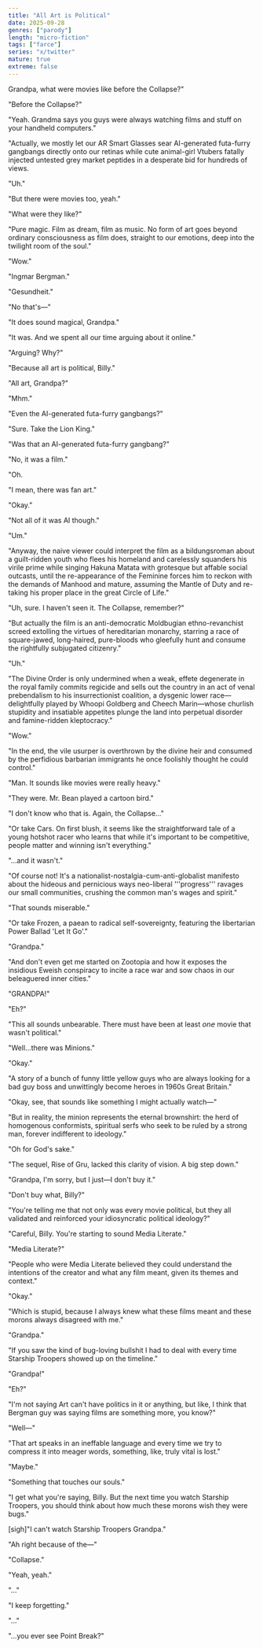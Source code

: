 ```yaml
---
title: "All Art is Political"
date: 2025-09-28
genres: ["parody"]
length: "micro-fiction"
tags: ["farce"]
series: "x/twitter"
mature: true
extreme: false
---
```


Grandpa, what were movies like before the Collapse?"

"Before the Collapse?"

"Yeah. Grandma says you guys were always watching films and stuff on your handheld computers."

"Actually, we mostly let our AR Smart Glasses sear AI-generated futa-furry gangbangs directly onto our retinas while cute animal-girl Vtubers fatally injected untested grey market peptides in a desperate bid for hundreds of views.

"Uh."

"But there were movies too, yeah."

"What were they like?"

"Pure magic. Film as dream, film as music. No form of art goes beyond ordinary consciousness as film does, straight to our emotions, deep into the twilight room of the soul."

"Wow."

"Ingmar Bergman."

"Gesundheit."

"No that's—"

"It does sound magical, Grandpa."

"It was. And we spent all our time arguing about it online."

"Arguing? Why?"

"Because all art is political, Billy."

"All art, Grandpa?"

"Mhm."

"Even the AI-generated futa-furry gangbangs?"

"Sure. Take the Lion King."

"Was that an AI-generated futa-furry gangbang?"

"No, it was a film."

"Oh.

"I mean, there was fan art."

"Okay."

"Not all of it was AI though."

"Um."

"Anyway, the naive viewer could interpret the film as a bildungsroman about a guilt-ridden youth who flees his homeland and carelessly squanders his virile prime while singing Hakuna Matata with grotesque but affable social outcasts, until the re-appearance of the Feminine forces him to reckon with the demands of Manhood and mature, assuming the Mantle of Duty and re-taking his proper place in the great Circle of Life."

"Uh, sure. I haven't seen it. The Collapse, remember?" 

"But actually the film is an anti-democratic Moldbugian ethno-revanchist screed extolling the virtues of hereditarian monarchy, starring a race of square-jawed, long-haired, pure-bloods who gleefully hunt and consume the rightfully subjugated citizenry."

"Uh."

"The Divine Order is only undermined when a weak, effete degenerate in the royal family commits regicide and sells out the country in an act of venal prebendalism to his insurrectionist coalition, a dysgenic lower race—delightfully played by Whoopi Goldberg and Cheech Marin—whose churlish stupidity and insatiable appetites plunge the land into perpetual disorder and famine-ridden kleptocracy."

"Wow."

"In the end, the vile usurper is overthrown by the divine heir and consumed by the perfidious barbarian immigrants he once foolishly thought he could control."

"Man. It sounds like movies were really heavy."

"They were. Mr. Bean played a cartoon bird."

"I don't know who that is. Again, the Collapse..."

"Or take Cars. On first blush, it seems like the straightforward tale of a young hotshot racer who learns that while it's important to be competitive, people matter and winning isn't everything."

"...and it wasn't."

"Of course not! It's a nationalist-nostalgia-cum-anti-globalist manifesto about the hideous and pernicious ways neo-liberal '''progress''' ravages our small communities, crushing the common man's wages and spirit."

"That sounds miserable."

"Or take Frozen, a paean to radical self-sovereignty, featuring the libertarian Power Ballad 'Let It Go'."

"Grandpa."

"And don't even get me started on Zootopia and how it exposes the insidious Eweish conspiracy to incite a race war and sow chaos in our beleaguered inner cities."

"GRANDPA!"

"Eh?"

"This all sounds unbearable. There must have been at least 𝘰𝘯𝘦 movie that wasn't political."

"Well...there was Minions."

"Okay."

"A story of a bunch of funny little yellow guys who are always looking for a bad guy boss and unwittingly become heroes in 1960s Great Britain."

"Okay, see, that sounds like something I might actually watch—"

"But in reality, the minion represents the eternal brownshirt: the herd of homogenous conformists, spiritual serfs who seek to be ruled by a strong man, forever indifferent to ideology."

"Oh for God's sake."

"The sequel, Rise of Gru, lacked this clarity of vision. A big step down."

"Grandpa, I'm sorry, but I just—I don't buy it."

"Don't buy what, Billy?"

"You're telling me that not only was every movie political, but they all validated and reinforced your idiosyncratic political ideology?"

"Careful, Billy. You're starting to sound Media Literate."

"Media Literate?"

"People who were Media Literate believed they could understand the intentions of the creator and what any film meant, given its themes and context."

"Okay."

"Which is stupid, because I always knew what these films meant and these morons always disagreed with me."

"Grandpa."

"If you saw the kind of bug-loving bullshit I had to deal with every time Starship Troopers showed up on the timeline."

"Grandpa!"

"Eh?"

"I'm not saying Art can't have politics in it or anything, but like, I think that Bergman guy was saying films are something more, you know?"

"Well—"

"That art speaks in an ineffable language and every time we try to compress it into meager words, something, like, truly vital is lost."

"Maybe."

"Something that touches our souls."

"I get what you're saying, Billy. But the next time you watch Starship Troopers, you should think about how much these morons wish they were bugs."

[sigh]"I can't watch Starship Troopers Grandpa."

"Ah right because of the—"

"Collapse."

"Yeah, yeah."

"..."

"I keep forgetting."

"..."

"...you ever see Point Break?"
